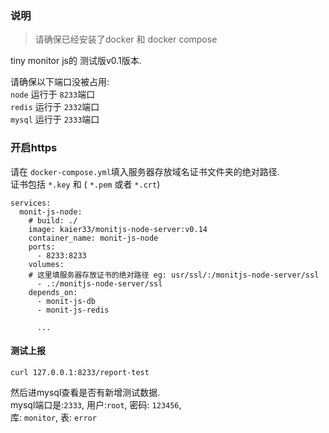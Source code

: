 
### 说明
> 请确保已经安装了docker 和 docker compose

tiny monitor js的 测试版v0.1版本. 

请确保以下端口没被占用:  
`node` 运行于 `8233`端口  
`redis` 运行于 `2332`端口   
`mysql` 运行于 `2333`端口

### 开启https


请在 `docker-compose.yml`填入服务器存放域名证书文件夹的绝对路径.   
证书包括 `*.key` 和 ( `*.pem` 或者 `*.crt`)

```
services:
  monit-js-node:
    # build: ./
    image: kaier33/monitjs-node-server:v0.14
    container_name: monit-js-node
    ports:
      - 8233:8233
    volumes:
    # 这里填服务器存放证书的绝对路径 eg: usr/ssl/:/monitjs-node-server/ssl
      - .:/monitjs-node-server/ssl
    depends_on:
      - monit-js-db
      - monit-js-redis

      ...
```

#### 测试上报
`curl 127.0.0.1:8233/report-test`

然后进mysql查看是否有新增测试数据.  
mysql端口是:`2333`, 用户:`root`, 密码: `123456`,   
库: `monitor`, 表: `error`

